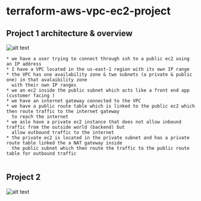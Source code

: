 # terraform-aws-vpc-ec2-project #

## Project 1 architecture & overview ##
![alt text](https://github.com/olivierots/terraform-aws-vpc-project/blob/master/vpc_ec2_project/VPC%20EC2%20Project%20Architecture.jpg)
```
* we have a user trying to connect through ssh to a public ec2 using an IP address 
* I have a VPC located in the us-east-1 region with its own IP range 
* the VPC has one availability zone & two subnets (a private & public one) in that avalaibility zone
  with their own IP ranges
* we an ec2 inside the public subnet which acts like a front end app (customer facing )
* we have an internet gateway connected to the VPC
* we have a public route table which is linked to the public ec2 which then route traffic to the internet gateway
  to reach the internet 
* we aslo have a private ec2 instance that does not allow inbound traffic from the outside world (backend) but
  allow outbound traffic to the internet  
* the private ec2 is located in the private subnet and has a private route table linked the a NAT gateway inside  
  the public subnet which then route the traffic to the public route table for outbound traffic 
  
```
## Project 2 ##
![alt text](https://github.com/olivierots/terraform-aws-vpc-project/blob/master/loadalancing_autoScaling_project/LoadBalancer%20AutoScaling%20Project%20Architecture.jpeg)




